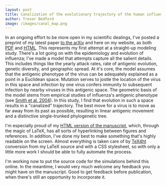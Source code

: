 ```yaml
---
layout: post
title: Canalization of the evolutionary trajectory of the human influenza virus
author: Trevor Bedford
image: /images/canal_map.png
---
```


In an ongoing effort to be more open in my scientific dealings, I've posted a preprint of my latest paper [to the arXiv](http://arxiv.org/abs/1111.4579) and here on my website, as both [PDF](http://www.trevorbedford.com/pdfs/bedford-canalization-2011.pdf) and [HTML](http://www.trevorbedford.com/canalization/index.html).  This represents my first attempt at a straight-up modeling study.  There's a lot going on with the epidemiology and evolution of influenza; I've made a model that attempts capture all the salient details.  This includes things like the yearly attack rates, rate of antigenic evolution, genetic diversity, and geographic spread.  At it's core, the model assumes that the antigenic phenotype of the virus can be adequately explained as a point in a Euclidean space.  Mutation serves to jostle the location of the virus in this space and infection by one virus confers immunity to subsequent infection by nearby viruses in this antigenic space.  The geometric basis of the model stems from empirical studies of influenza's antigenic phenotype (see [Smith et al. 2004](http://www.sciencemag.org/content/305/5682/371.short)).  In this study, I find that evolution in such a space results in a "canalized" trajectory.  The best move for a virus is to move as far away from its past as possible, resulting in linear antigenic movement and a distinctive single-trunked phylogenetic tree.

I'm especially proud of my [HTML version of the manuscript](http://www.trevorbedford.com/canalization/), which, through the magic of LaTeX, has all sorts of hyperlinking between figures and references.  In addition, I've done my best to make something that's highly readable on the screen.  Almost everything is taken care of by [TeX4ht](http://tug.org/tex4ht/) conversion from my LaTeX source and with a CSS stylesheet, so with only a little more work I should be able to fully automate the process.

I'm working now to put the source code for the simulations behind this online.  In the meantime, I would very much welcome any feedback you might have on the manuscript.  Good to get feedback before publication, when there's still an opportunity to incorporate it.

